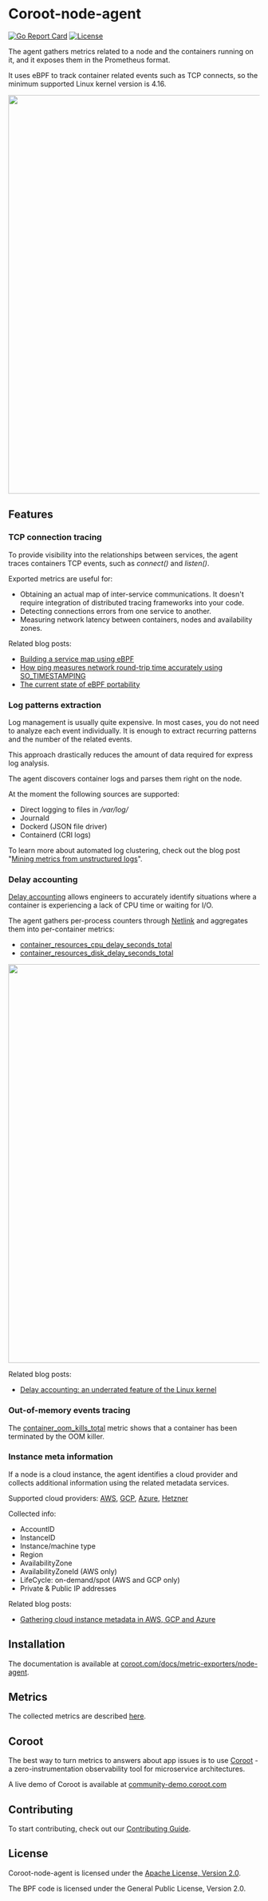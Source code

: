 # Coroot-node-agent

[![Go Report Card](https://goreportcard.com/badge/github.com/coroot/coroot-node-agent)](https://goreportcard.com/report/github.com/coroot/coroot-node-agent)
[![License](https://img.shields.io/badge/License-Apache_2.0-blue.svg)](https://opensource.org/licenses/Apache-2.0)

The agent gathers metrics related to a node and the containers running on it, and it exposes them in the Prometheus format.

It uses eBPF to track container related events such as TCP connects, so the minimum supported Linux kernel version is 4.16.

<img src="https://coroot.com/static/img/blog/ebpf.svg" width="800" />

## Features

### TCP connection tracing

To provide visibility into the relationships between services, the agent traces containers TCP events, such as *connect()* and *listen()*.

Exported metrics are useful for:
* Obtaining an actual map of inter-service communications. It doesn't require integration of distributed tracing frameworks into your code.
* Detecting connections errors from one service to another.
* Measuring network latency between containers, nodes and availability zones.

Related blog posts:
 * [Building a service map using eBPF](https://coroot.com/blog/building-a-service-map-using-ebpf)
 * [How ping measures network round-trip time accurately using SO_TIMESTAMPING](https://coroot.com/blog/how-to-ping)
 * [The current state of eBPF portability](https://coroot.com/blog/ebpf-portability)
### Log patterns extraction

Log management is usually quite expensive. In most cases, you do not need to analyze each event individually.
It is enough to extract recurring patterns and the number of the related events.

This approach drastically reduces the amount of data required for express log analysis.

The agent discovers container logs and parses them right on the node.

At the moment the following sources are supported:
* Direct logging to files in */var/log/*
* Journald
* Dockerd (JSON file driver)
* Containerd (CRI logs)

To learn more about automated log clustering, check out the blog post "[Mining metrics from unstructured logs](https://coroot.com/blog/mining-logs-from-unstructured-logs)".

### Delay accounting

[Delay accounting](https://www.kernel.org/doc/html/latest/accounting/delay-accounting.html) allows engineers to accurately
identify situations where a container is experiencing a lack of CPU time or waiting for I/O.

The agent gathers per-process counters through [Netlink](https://man7.org/linux/man-pages/man7/netlink.7.html) and aggregates them into per-container metrics:
* [container_resources_cpu_delay_seconds_total](https://coroot.com/docs/metrics/node-agent#container_resources_cpu_delay_seconds_total)
* [container_resources_disk_delay_seconds_total](https://coroot.com/docs/metrics/node-agent#container_resources_disk_delay_seconds_total)


<img src="https://coroot.com/static/img/blog/delay_accounting_aggregation.svg" width="800" />

Related blog posts:
* [Delay accounting: an underrated feature of the Linux kernel](https://coroot.com/blog/linux-delay-accounting)


### Out-of-memory events tracing

The [container_oom_kills_total](https://coroot.com/docs/metrics/node-agent#container_oom_kills_total) metric shows that a container has been terminated by the OOM killer.

### Instance meta information

If a node is a cloud instance, the agent identifies a cloud provider and collects additional information using the related metadata services.

Supported cloud providers: [AWS](https://docs.aws.amazon.com/AWSEC2/latest/UserGuide/instancedata-data-retrieval.html), [GCP](https://cloud.google.com/compute/docs/metadata/overview), [Azure](https://docs.microsoft.com/en-us/azure/virtual-machines/linux/instance-metadata-service?tabs=linux), [Hetzner](https://docs.hetzner.cloud/#server-metadata)

Collected info:
* AccountID
* InstanceID
* Instance/machine type
* Region
* AvailabilityZone
* AvailabilityZoneId (AWS only)
* LifeCycle: on-demand/spot (AWS and GCP only)
* Private & Public IP addresses

Related blog posts:
* [Gathering cloud instance metadata in AWS, GCP and Azure](https://coroot.com/blog/cloud-metadata)

## Installation

The documentation is available at [coroot.com/docs/metric-exporters/node-agent](https://coroot.com/docs/metric-exporters/node-agent/installation).

## Metrics

The collected metrics are described [here](https://coroot.com/docs/metrics/node-agent).

## Coroot

The best way to turn metrics to answers about app issues is to use [Coroot](https://github.com/coroot/coroot) - a zero-instrumentation observability tool for microservice architectures. 

A live demo of Coroot is available at [community-demo.coroot.com](https://community-demo.coroot.com)

## Contributing
To start contributing, check out our [Contributing Guide](https://github.com/coroot/coroot-node-agent/blob/main/CONTRIBUTING.md).

## License

Coroot-node-agent is licensed under the [Apache License, Version 2.0](https://github.com/coroot/coroot-node-agent/blob/main/LICENSE).

The BPF code is licensed under the General Public License, Version 2.0.
